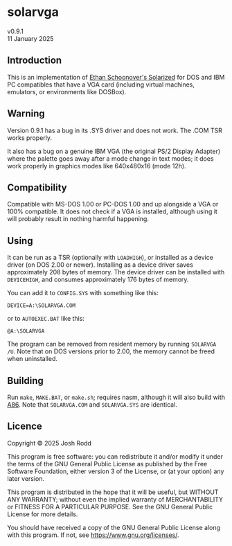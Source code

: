 # solarvga

v0.9.1  
11 January 2025

## Introduction

This is an implementation of [Ethan Schoonover's
Solarized](https://ethanschoonover.com/solarized/) for DOS and IBM PC compatibles
that have a VGA card (including virtual machines, emulators, or environments like
DOSBox).

## Warning

Version 0.9.1 has a bug in its .SYS driver and does not work. The .COM TSR works
properly.

It also has a bug on a genuine IBM VGA (the original PS/2 Display Adapter) where the
palette goes away after a mode change in text modes; it does work properly in graphics
modes like 640x480x16 (mode 12h).

## Compatibility

Compatible with MS-DOS 1.00 or PC-DOS 1.00 and up alongside a VGA or 100% compatible.
It does not check if a VGA is installed, although using it will probably result in
nothing harmful happening.

## Using

It can be run as a TSR (optionally with `LOADHIGH`), or installed as a device driver
(on DOS 2.00 or newer). Installing as a device driver saves approximately 208 bytes
of memory. The device driver can be installed with `DEVICEHIGH`, and consumes
approximately 176 bytes of memory.

You can add it to `CONFIG.SYS` with something like this:

```
DEVICE=A:\SOLARVGA.COM
```

or to `AUTOEXEC.BAT` like this:

```
@A:\SOLARVGA
```

The program can be removed from resident memory by running `SOLARVGA /U`. Note that
on DOS versions prior to 2.00, the memory cannot be freed when uninstalled.

## Building

Run `make`, `MAKE.BAT`, or `make.sh`; requires nasm, although it will also build
with [A86](http://eji.com/a86/). Note that `SOLARVGA.COM` and `SOLARVGA.SYS` are
identical.

## Licence

Copyright © 2025 Josh Rodd

This program is free software: you can redistribute it and/or modify
it under the terms of the GNU General Public License as published by
the Free Software Foundation, either version 3 of the License, or
(at your option) any later version.

This program is distributed in the hope that it will be useful,
but WITHOUT ANY WARRANTY; without even the implied warranty of
MERCHANTABILITY or FITNESS FOR A PARTICULAR PURPOSE.  See the
GNU General Public License for more details.

You should have received a copy of the GNU General Public License
along with this program.  If not, see <https://www.gnu.org/licenses/>.
